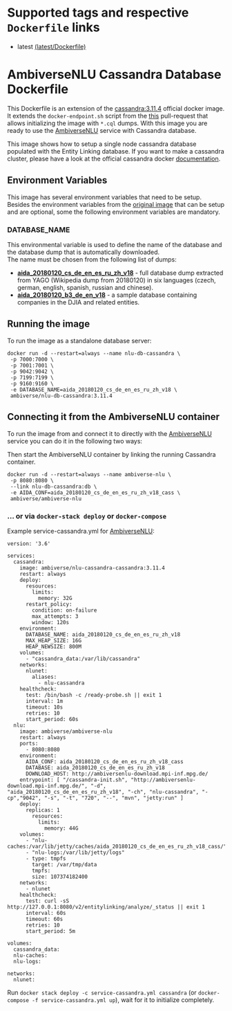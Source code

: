 # Supported tags and respective `Dockerfile` links

* latest [(latest/Dockerfile)](https://github.com/ambiverse-nlu/dockerfiles/blob/master/nlu-db-cassandra/Dockerfile)

# AmbiverseNLU Cassandra Database Dockerfile

This Dockerfile is an extension of the [cassandra:3.11.4](https://github.com/docker-library/cassandra/blob/f98d3fc5282a99cdfe1ec8aa808d6313080137c0/3.11/Dockerfile)
official docker image. It extends the `docker-endpoint.sh` script from the [this](https://github.com/emschimmel/cassandra/blob/master/3.11/docker-entrypoint.sh) pull-request 
that allows initializing the image with `*.cql` dumps.  With this image you are ready to use the [AmbiverseNLU](https://github.com/ambiverse-nlu/ambiverse-nlu) service with Cassandra database.

This image shows how to setup a single node cassandra database populated with the Entity Linking database. If you want to make a cassandra cluster, please
have a look at the official cassandra docker [documentation](https://hub.docker.com/_/cassandra/).

## Environment Variables
This image has several environment variables that need to be setup. Besides the environment variables from the [original image](https://hub.docker.com/_/cassandra/)
that can be setup and are optional, some the following environment variables are mandatory. 

### DATABASE_NAME
This environmental variable is used to define the name of the database and the database dump that is automatically downloaded.  
The name must be chosen from the following list of dumps:

- **[aida_20180120_cs_de_en_es_ru_zh_v18](http://ambiversenlu-download.mpi-inf.mpg.de/cassandra/aida_20180120_cs_de_en_es_ru_zh_v18.tar.gz)** - full database dump extracted from YAGO (Wikipedia dump from 20180120) in six languages (czech, german, english, spanish, russian and chinese).
- **[aida_20180120_b3_de_en_v18](http://ambiversenlu-download.mpi-inf.mpg.de/cassandra/aida_20180120_b3_de_en_v18.tar.gz)** - a sample database containing companies in the DJIA and related entities.


## Running the image
To run the image as a standalone database server:
~~~~~~~~
docker run -d --restart=always --name nlu-db-cassandra \
 -p 7000:7000 \
 -p 7001:7001 \
 -p 9042:9042 \
 -p 7199:7199 \
 -p 9160:9160 \
 -e DATABASE_NAME=aida_20180120_cs_de_en_es_ru_zh_v18 \
 ambiverse/nlu-db-cassandra:3.11.4
~~~~~~~~

## Connecting it from the AmbiverseNLU container
To run the image from and connect it to directly with the [AmbiverseNLU](https://github.com/ambiverse-nlu/ambiverse-nlu) service you can do it in the following two ways:



Then start the AmbiverseNLU container by linking the running Cassandra container.
~~~~~~~~
docker run -d --restart=always --name ambiverse-nlu \
 -p 8080:8080 \
 --link nlu-db-cassandra:db \
 -e AIDA_CONF=aida_20180120_cs_de_en_es_ru_zh_v18_cass \
 ambiverse/ambiverse-nlu
~~~~~~~~

### ... or via `docker-stack deploy` or `docker-compose`
Example service-cassandra.yml for [AmbiverseNLU](https://github.com/ambiverse-nlu/ambiverse-nlu):
~~~~~~~~
version: '3.6'

services:
  cassandra:
    image: ambiverse/nlu-cassandra-cassandra:3.11.4
    restart: always
    deploy:
      resources:
        limits:
          memory: 32G
      restart_policy:
        condition: on-failure
        max_attempts: 3
        window: 120s
    environment:
      DATABASE_NAME: aida_20180120_cs_de_en_es_ru_zh_v18
      MAX_HEAP_SIZE: 16G
      HEAP_NEWSIZE: 800M
    volumes:
      - "cassandra_data:/var/lib/cassandra"
    networks:
      nlunet:
        aliases:
          - nlu-cassandra
    healthcheck:
      test: /bin/bash -c /ready-probe.sh || exit 1
      interval: 1m
      timeout: 10s
      retries: 10
      start_period: 60s
  nlu:
    image: ambiverse/ambiverse-nlu
    restart: always
    ports:
      - 8080:8080
    environment:
      AIDA_CONF: aida_20180120_cs_de_en_es_ru_zh_v18_cass
      DATABASE: aida_20180120_cs_de_en_es_ru_zh_v18
      DOWNLOAD_HOST: http://ambiversenlu-download.mpi-inf.mpg.de/
    entrypoint: [ "/cassandra-init.sh", "http://ambiversenlu-download.mpi-inf.mpg.de/", "-d", "aida_20180120_cs_de_en_es_ru_zh_v18", "-ch", "nlu-cassandra", "-cp","9042", "-s", "-t", "720", "--", "mvn", "jetty:run" ]
    deploy:
      replicas: 1
        resources:
          limits:
            memory: 44G
    volumes:
      - "nlu-caches:/var/lib/jetty/caches/aida_20180120_cs_de_en_es_ru_zh_v18_cass/"
      - "nlu-logs:/var/lib/jetty/logs"
      - type: tmpfs
        target: /var/tmp/data
        tmpfs:
        size: 107374182400
    networks:
      - nlunet
    healthcheck:
      test: curl -sS http://127.0.0.1:8080/v2/entitylinking/analyze/_status || exit 1
      interval: 60s
      timeout: 60s
      retries: 10
      start_period: 5m

volumes:
  cassandra_data:
  nlu-caches:
  nlu-logs:

networks:
  nlunet:
~~~~~~~~

Run `docker stack deploy -c service-cassandra.yml cassandra` (or `docker-compose -f service-cassandra.yml up`), wait for it to initialize completely.
